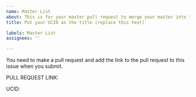 ```yaml
---
name: Master List
about: This is for your master pull request to merge your master into this repo.
title: Put your UCID as the title (replace this text)

labels: Master List
assignees: ''

---
```


You need to make a pull request and add the link to the pull request to this issue when you submit.  

PULL REQUEST LINK:

UCID:
